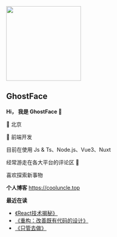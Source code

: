   <img alt="" src="https://avatars.githubusercontent.com/u/56485033?v=4" width="200" height="200" >
  <h2>GhostFace</h2>

**Hi， 我是 GhostFace 🤡**

🏢 北京

👴 前端开发

目前在使用 Js & Ts、Node.js、Vue3、Nuxt 

经常游走在各大平台的评论区 👻

喜欢探索新事物

**个人博客**
https://cooluncle.top

**最近在读**
* [《React技术揭秘》](https://react.iamkasong.com/)
* [《重构：改善既有代码的设计》](https://weread.qq.com/web/bookDetail/2ed32e60811e3a304g014c02)
* [《只管去做》](https://weread.qq.com/web/bookDetail/45f32420726172d145ff822)



